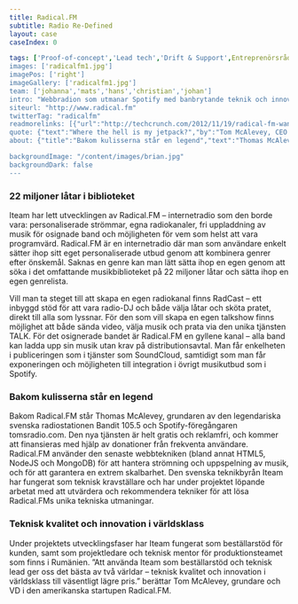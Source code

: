 ```yaml
---
title: Radical.FM
subtitle: Radio Re-Defined
layout: case
caseIndex: 0

tags: ['Proof-of-concept','Lead tech','Drift & Support',Entreprenörsrådgivning','Rådgivning']
images: ['radicalfm1.jpg']
imagePos: ['right']
imageGallery: ['radicalfm1.jpg']
team: ['johanna','mats','hans','christian','johan']
intro: "Webbradion som utmanar Spotify med banbrytande teknik och innovativ affärsmodell"
siteurl: "http://www.radical.fm"
twitterTag: "radicalfm"
readmorelinks: [{"url":"http://techcrunch.com/2012/11/19/radical-fm-wants-to-go-after-spotify-with-an-ad-free-listener-supported-streamed-music-service/","title":"Techcrunch artikel"},{"url":"http://thenextweb.com/media/2012/11/20/radical-fm-throws-its-hat-into-the-music-streaming-ring-with/","title":"The Next Web artikel"},{"url":"http://www.theradioagency.com/blog/how-to-be-rad-an-interview-with-radical-fms-creator-thomas-mcalevey-part-1/","title":"Intervju med Thomas"}]
quote: {"text":"Where the hell is my jetpack?","by":"Tom McAlevey, CEO Radical"}
about: {"title":"Bakom kulisserna står en legend","text":"Thomas McAlevey, grundaren av den legendariska radiostationen Bandit 105.5 och Spotify-föregångaren tomsradio.com","image":"/content/images/tom.jpg"}

backgroundImage: "/content/images/brian.jpg"
backgroundDark: false
---
```


### 22 miljoner låtar i biblioteket
Iteam har lett utvecklingen av Radical.FM – internetradio som den borde vara: personaliserade strömmar, egna radiokanaler, fri uppladdning av musik för osignade band och möjligheten för vem som helst att vara programvärd. Radical.FM är en internetradio där man som användare enkelt sätter ihop sitt eget personaliserade utbud genom att kombinera genrer efter önskemål. Saknas en genre kan man lätt sätta ihop en egen genom att söka i det omfattande musikbiblioteket på 22 miljoner låtar och sätta ihop en egen genrelista.

Vill man ta steget till att skapa en egen radiokanal finns RadCast – ett inbyggd stöd för att vara radio-DJ och både välja låtar och sköta pratet, direkt till alla som lyssnar. För den som vill skapa en egen talkshow finns möjlighet att både sända video, välja musik och prata via den unika tjänsten TALK. För det osignerade bandet är Radical.FM en gyllene kanal – alla band kan ladda upp sin musik utan krav på distributionsavtal. Man får enkelheten i publiceringen som i tjänster som SoundCloud, samtidigt som man får exponeringen och möjligheten till integration i övrigt musikutbud som i Spotify.

### Bakom kulisserna står en legend
Bakom Radical.FM står Thomas McAlevey, grundaren av den legendariska svenska radiostationen Bandit 105.5 och Spotify-föregångaren tomsradio.com. Den nya tjänsten är helt gratis och reklamfri, och kommer att finansieras med hjälp av donationer från frekventa användare. Radical.FM använder den senaste webbtekniken (bland annat HTML5, NodeJS och MongoDB) för att hantera strömning och uppspelning av musik, och för att garantera en extrem skalbarhet. Den svenska teknikbyrån Iteam har fungerat som teknisk kravställare och har under projektet löpande arbetat med att utvärdera och rekommendera tekniker för att lösa Radical.FMs unika tekniska utmaningar.

### Teknisk kvalitet och innovation i världsklass
Under projektets utvecklingsfaser har Iteam fungerat som beställarstöd för kunden, samt som projektledare och teknisk mentor för produktionsteamet som finns i Rumänien. ”Att använda Iteam som beställarstöd och teknisk lead ger oss det bästa av två världar – teknisk kvalitet och innovation i världsklass till väsentligt lägre pris.” berättar Tom McAlevey, grundare och VD i den amerikanska startupen Radical.FM.